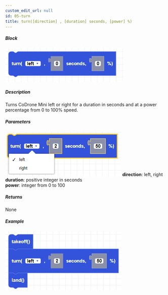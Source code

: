```yaml
---
custom_edit_url: null
id: 05-turn
title: turn([direction] , [duration] seconds, [power] %)
---
```


##### Block

![turn image](turn.png)

##### Description

Turns CoDrone Mini left or right for a duration in seconds and at a power percentage from 0 to 100% speed.

##### Parameters
![turn params](turn_params.png)
**direction**: left, right <br /> 
**duration**: positive integer in seconds <br />
**power**: integer from 0 to 100 <br /> 

##### Returns

None

##### Example

![turn example](turn_example.png)
